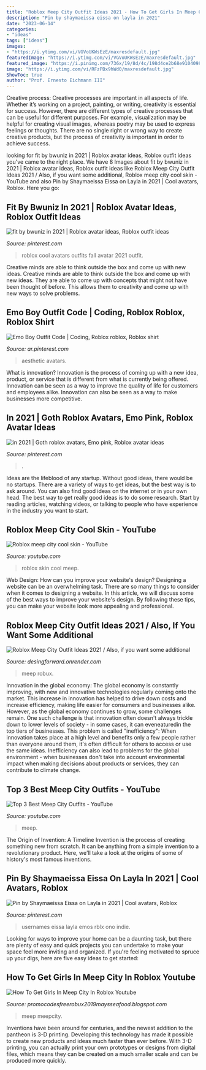 ```yaml
---
title: "Roblox Meep City Outfit Ideas 2021 - How To Get Girls In Meep City In Roblox Youtube"
description: "Pin by shaymaeissa eissa on layla in 2021"
date: "2023-06-14"
categories:
- "ideas"
tags: ["ideas"]
images:
- "https://i.ytimg.com/vi/VGVoUKWsEzE/maxresdefault.jpg"
featuredImage: "https://i.ytimg.com/vi/VGVoUKWsEzE/maxresdefault.jpg"
featured_image: "https://i.pinimg.com/736x/19/8d/4c/198d4ce2b68e9104098eb0c55d952919.jpg"
image: "https://i.ytimg.com/vi/RFzPBx9hWd0/maxresdefault.jpg"
ShowToc: true
author: "Prof. Ernesto Eichmann III"
---
```



Creative process:
Creative processes are important in all aspects of life. Whether it’s working on a project, painting, or writing, creativity is essential for success. However, there are different types of creative processes that can be useful for different purposes. For example, visualization may be helpful for creating visual images, whereas poetry may be used to express feelings or thoughts. There are no single right or wrong way to create creative products, but the process of creativity is important in order to achieve success.

	

		
looking for fit by bwuniz in 2021 | Roblox avatar ideas, Roblox outfit ideas you've came to the right place. We have 8 Images about fit by bwuniz in 2021 | Roblox avatar ideas, Roblox outfit ideas like Roblox Meep City Outfit Ideas 2021 / Also, if you want some additional, Roblox meep city cool skin - YouTube and also Pin by Shaymaeissa Eissa on Layla in 2021 | Cool avatars, Roblox. Here you go:
		
    
## Fit By Bwuniz In 2021 | Roblox Avatar Ideas, Roblox Outfit Ideas

<img loading=lazy src="https://i.pinimg.com/736x/15/45/56/15455659db99d0127543649fa84d0d22.jpg" onerror="this.onerror=null;this.src='https://tse1.mm.bing.net/th?id=OIP.kiZ_BWdjzb5bxYoaj3OvgQHaNz&amp;pid=15.1';" alt="fit by bwuniz in 2021 | Roblox avatar ideas, Roblox outfit ideas">

_Source: pinterest.com_

>roblox cool avatars outfits fall avatar 2021 outfit. 

	

Creative minds are able to think outside the box and come up with new ideas.
Creative minds are able to think outside the box and come up with new ideas. They are able to come up with concepts that might not have been thought of before. This allows them to creativity and come up with new ways to solve problems.

    
## Emo Boy Outfit Code | Coding, Roblox Roblox, Roblox Shirt

<img loading=lazy src="https://i.pinimg.com/736x/19/8d/4c/198d4ce2b68e9104098eb0c55d952919.jpg" onerror="this.onerror=null;this.src='https://tse3.mm.bing.net/th?id=OIP.fHTUDW6tZ0DAp_whS7sM8AHaPN&amp;pid=15.1';" alt="Emo Boy Outfit Code | Coding, Roblox roblox, Roblox shirt">

_Source: ar.pinterest.com_

>aesthetic avatars. 

	

What is innovation?
Innovation is the process of coming up with a new idea, product, or service that is different from what is currently being offered. Innovation can be seen as a way to improve the quality of life for customers and employees alike. Innovation can also be seen as a way to make businesses more competitive.

    
## In 2021 | Goth Roblox Avatars, Emo Pink, Roblox Avatar Ideas

<img loading=lazy src="https://i.pinimg.com/736x/26/24/42/262442a7f6a57ce6522108d085d01a80.jpg" onerror="this.onerror=null;this.src='https://tse1.mm.bing.net/th?id=OIP.IbgfOnF39iscSiP6yJgV_QAAAA&amp;pid=15.1';" alt="in 2021 | Goth roblox avatars, Emo pink, Roblox avatar ideas">

_Source: pinterest.com_

>. 

	

Ideas are the lifeblood of any startup. Without good ideas, there would be no startups. There are a variety of ways to get ideas, but the best way is to ask around. You can also find good ideas on the internet or in your own head. The best way to get really good ideas is to do some research. Start by reading articles, watching videos, or talking to people who have experience in the industry you want to start.

    
## Roblox Meep City Cool Skin - YouTube

<img loading=lazy src="https://i.ytimg.com/vi/RFzPBx9hWd0/maxresdefault.jpg" onerror="this.onerror=null;this.src='https://tse4.mm.bing.net/th?id=OIP.t7yeqqUO7oXf4MehFUZa3wHaEK&amp;pid=15.1';" alt="Roblox meep city cool skin - YouTube">

_Source: youtube.com_

>roblox skin cool meep. 

	

Web Design: How can you improve your website's design?
Designing a website can be an overwhelming task. There are so many things to consider when it comes to designing a website. In this article, we will discuss some of the best ways to improve your website's design. By following these tips, you can make your website look more appealing and professional.

    
## Roblox Meep City Outfit Ideas 2021 / Also, If You Want Some Additional

<img loading=lazy src="https://i.ytimg.com/vi/VGVoUKWsEzE/maxresdefault.jpg" onerror="this.onerror=null;this.src='https://tse2.mm.bing.net/th?id=OIP.Cgz4wmAcHwc8fkM3xL7klwHaEK&amp;pid=15.1';" alt="Roblox Meep City Outfit Ideas 2021 / Also, if you want some additional">

_Source: desingforward.onrender.com_

>meep robux. 

	

Innovation in the global economy:
The global economy is constantly improving, with new and innovative technologies regularly coming onto the market. This increase in innovation has helped to drive down costs and increase efficiency, making life easier for consumers and businesses alike. However, as the global economy continues to grow, some challenges remain. One such challenge is that innovation often doesn't always trickle down to lower levels of society - in some cases, it can eveneaturedin the top tiers of businesses. This problem is called "inefficiency": When innovation takes place at a high level and benefits only a few people rather than everyone around them, it's often difficult for others to access or use the same ideas. Inefficiency can also lead to problems for the global environment - when businesses don't take into account environmental impact when making decisions about products or services, they can contribute to climate change.

    
## Top 3 Best Meep City Outfits - YouTube

<img loading=lazy src="https://i.ytimg.com/vi/hrlqVid61Kc/maxresdefault.jpg" onerror="this.onerror=null;this.src='https://tse1.mm.bing.net/th?id=OIP.Tgh6E89dJELqpyyW1WtIUwHaEK&amp;pid=15.1';" alt="Top 3 Best Meep City Outfits - YouTube">

_Source: youtube.com_

>meep. 

	

The Origin of Invention: A Timeline
Invention is the process of creating something new from scratch. It can be anything from a simple invention to a revolutionary product. Here, we'll take a look at the origins of some of history's most famous inventions.

    
## Pin By Shaymaeissa Eissa On Layla In 2021 | Cool Avatars, Roblox

<img loading=lazy src="https://i.pinimg.com/originals/69/77/a2/6977a28d4bc0eb7d1a7beaf2a22615ea.jpg" onerror="this.onerror=null;this.src='https://tse3.mm.bing.net/th?id=OIP.TahoCNxRmzV0lZN0_pFF3gHaN-&amp;pid=15.1';" alt="Pin by Shaymaeissa Eissa on Layla in 2021 | Cool avatars, Roblox">

_Source: pinterest.com_

>usernames eissa layla emos rblx ono indie. 

	

Looking for ways to improve your home can be a daunting task, but there are plenty of easy and quick projects you can undertake to make your space feel more inviting and organized. If you're feeling motivated to spruce up your digs, here are five easy ideas to get started: 

    
## How To Get Girls In Meep City In Roblox Youtube

<img loading=lazy src="https://i.ytimg.com/vi/TQ7PALSLivs/hqdefault.jpg" onerror="this.onerror=null;this.src='https://tse3.mm.bing.net/th?id=OIP.C_T8HWlNGy9SZgfZ0_kdkwHaFj&amp;pid=15.1';" alt="How To Get Girls In Meep City In Roblox Youtube">

_Source: promocodesfreerobux2019maysseafood.blogspot.com_

>meep meepcity. 

	

Inventions have been around for centuries, and the newest addition to the pantheon is 3-D printing. Developing this technology has made it possible to create new products and ideas much faster than ever before. With 3-D printing, you can actually print your own prototypes or designs from digital files, which means they can be created on a much smaller scale and can be produced more quickly.

